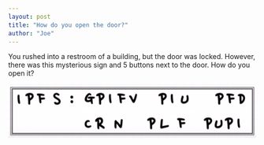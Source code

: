 ```yaml
---
layout: post
title: "How do you open the door?"
author: "Joe"
---
```


You rushed into a restroom of a building, but the door was locked. However, there was this mysterious sign and 5 buttons next to the door. How do you open it? 

![image](../assets/170402Q.png)
